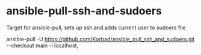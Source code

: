 # ansible-pull-ssh-and-sudoers
Target for ansible-pull, sets up ssh and adds current user to sudoers file

ansible-pull -U https://github.com/Korbad/ansible_pull_ssh_and_sudoers.git --checkout main -i localhost,